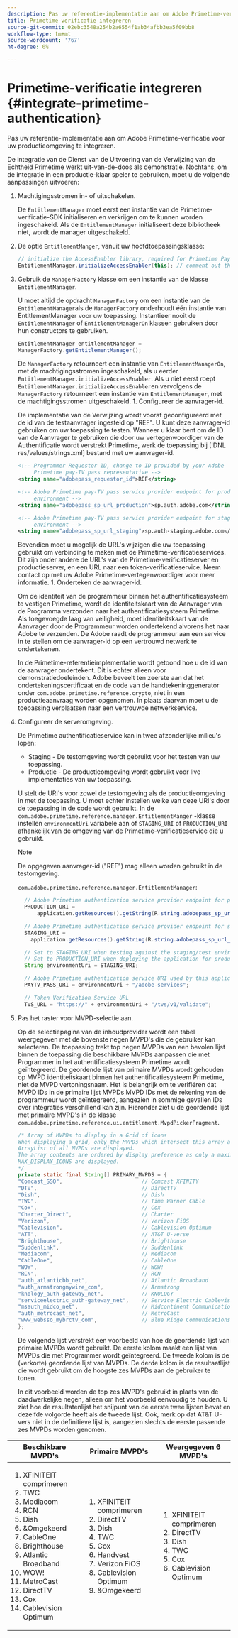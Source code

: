 ```yaml
---
description: Pas uw referentie-implementatie aan om Adobe Primetime-verificatie voor uw productieomgeving te integreren.
title: Primetime-verificatie integreren
source-git-commit: 02ebc3548a254b2a6554f1ab34afbb3ea5f09bb8
workflow-type: tm+mt
source-wordcount: '767'
ht-degree: 0%

---
```


# Primetime-verificatie integreren {#integrate-primetime-authentication}

Pas uw referentie-implementatie aan om Adobe Primetime-verificatie voor uw productieomgeving te integreren.

De integratie van de Dienst van de Uitvoering van de Verwijzing van de Echtheid Primetime werkt uit-van-de-doos als demonstratie. Nochtans, om de integratie in een productie-klaar speler te gebruiken, moet u de volgende aanpassingen uitvoeren:

1. Machtigingsstromen in- of uitschakelen.

   De `EntitlementManager` moet eerst een instantie van de Primetime-verificatie-SDK initialiseren en verkrijgen om te kunnen worden ingeschakeld. Als de `EntitlementManager` initialiseert deze bibliotheek niet, wordt de manager uitgeschakeld.
1. De optie `EntitlementManger`, vanuit uw hoofdtoepassingsklasse:

   ```java
   // initialize the AccessEnabler library, required for Primetime PayTV Pass entitlement workflows 
   EntitlementManager.initializeAccessEnabler(this); // comment out this line to disable entitlement workflows
   ```

1. Gebruik de `ManagerFactory` klasse om een instantie van de klasse `EntitlementManager`.

   U moet altijd de opdracht `ManagerFactory` om een instantie van de `EntitlementManager`als de `ManagerFactory` onderhoudt één instantie van EntitlementManager voor uw toepassing. Instantieer nooit de `EntitlementManager` of `EntitlementManagerOn` klassen gebruiken door hun constructors te gebruiken.

   ```java
   EntitlementManager entitlementManager =  
   ManagerFactory.getEntitlementManager();
   ```

   De `ManagerFactory` retourneert een instantie van `EntitlementManagerOn`, met de machtigingsstromen ingeschakeld, als u eerder `EntitlementManager.initializeAccessEnabler`. Als u niet eerst roept `EntitlementManager.initializeAccessEnabler`en vervolgens de `ManagerFactory` retourneert een instantie van `EntitlementManager`, met de machtigingsstromen uitgeschakeld. 1. Configureer de aanvrager-id.

   De implementatie van de Verwijzing wordt vooraf geconfigureerd met de id van de testaanvrager ingesteld op &quot;REF&quot;. U kunt deze aanvrager-id gebruiken om uw toepassing te testen. Wanneer u klaar bent om de ID van de Aanvrager te gebruiken die door uw vertegenwoordiger van de Authentificatie wordt verstrekt Primetime, werk de toepassing bij [!DNL res/values/strings.xml] bestand met uw aanvrager-id.

   ```xml
   <!-- Programmer Requestor ID, change to ID provided by your Adobe  
        Primetime pay-TV pass representative --> 
   <string name="adobepass_requestor_id">REF</string> 
   
   <!-- Adobe Primetime pay-TV pass service provider endpoint for production 
        environment --> 
   <string name="adobepass_sp_url_production">sp.auth.adobe.com</string> 
   
   <!-- Adobe Primetime pay-TV pass service provider endpoint for staging  
        environment --> 
   <string name="adobepass_sp_url_staging">sp.auth-staging.adobe.com</string>
   ```

   Bovendien moet u mogelijk de URL&#39;s wijzigen die uw toepassing gebruikt om verbinding te maken met de Primetime-verificatieservices. Dit zijn onder andere de URL&#39;s van de Primetime-verificatieserver en productieserver, en een URL naar een token-verificatieservice. Neem contact op met uw Adobe Primetime-vertegenwoordiger voor meer informatie. 1. Onderteken de aanvrager-id.

   Om de identiteit van de programmeur binnen het authentificatiesysteem te vestigen Primetime, wordt de identiteitskaart van de Aanvrager van de Programma verzonden naar het authentificatiesysteem Primetime. Als toegevoegde laag van veiligheid, moet identiteitskaart van de Aanvrager door de Programmeur worden ondertekend alvorens het naar Adobe te verzenden. De Adobe raadt de programmeur aan een service in te stellen om de aanvrager-id op een vertrouwd netwerk te ondertekenen.

   In de Primetime-referentieimplementatie wordt getoond hoe u de id van de aanvrager ondertekent. Dit is echter alleen voor demonstratiedoeleinden. Adobe beveelt ten zeerste aan dat het ondertekeningscertificaat en de code van de handtekeninggenerator onder `com.adobe.primetime.reference.crypto`, niet in een productieaanvraag worden opgenomen. In plaats daarvan moet u de toepassing verplaatsen naar een vertrouwde netwerkservice.

1. Configureer de serveromgeving.

   De Primetime authentificatieservice kan in twee afzonderlijke milieu&#39;s lopen:

   * Staging - De testomgeving wordt gebruikt voor het testen van uw toepassing.
   * Productie - De productieomgeving wordt gebruikt voor live implementaties van uw toepassing.

   U stelt de URI&#39;s voor zowel de testomgeving als de productieomgeving in met de toepassing. U moet echter instellen welke van deze URI&#39;s door de toepassing in de code wordt gebruikt. In de `com.adobe.primetime.reference.manager.EntitlementManger` -klasse instellen `environmentUri` variabele aan of `STAGING_URI` of `PRODUCTION_URI` afhankelijk van de omgeving van de Primetime-verificatieservice die u gebruikt.

   >[!NOTE]
   >
   >De opgegeven aanvrager-id (&quot;REF&quot;) mag alleen worden gebruikt in de testomgeving.

   `com.adobe.primetime.reference.manager.EntitlementManager`:

   ```java
     // Adobe Primetime authentication service provider endpoint for production environment 
     PRODUCTION_URI = 
         application.getResources().getString(R.string.adobepass_sp_url_production); 
   
     // Adobe Primetime authentication service provider endpoint for staging environment 
     STAGING_URI = 
       application.getResources().getString(R.string.adobepass_sp_url_staging); 
   
     // Set to STAGING_URI when testing against the staging/test environment 
     // Set to PRODUCTION_URI when deploying the application for production use 
     String environmentUri = STAGING_URI; 
   
     // Adobe Primetime authentication service URI used by this application 
     PAYTV_PASS_URI = environmentUri + "/adobe-services"; 
   
     // Token Verification Service URL 
     TVS_URL = "https://" + environmentUri + "/tvs/v1/validate";
   ```

1. Pas het raster voor MVPD-selectie aan.

   Op de selectiepagina van de inhoudprovider wordt een tabel weergegeven met de bovenste negen MVPD&#39;s die de gebruiker kan selecteren. De toepassing trekt top negen MVPDs van een bevolen lijst binnen de toepassing die beschikbare MVPDs aanpassen die met Programmer in het authentificatiesysteem Primetime wordt geïntegreerd. De geordende lijst van primaire MVPDs wordt gehouden op MVPD identiteitskaart binnen het authentificatiesysteem Primetime, niet de MVPD vertoningsnaam. Het is belangrijk om te verifiëren dat MVPD IDs in de primaire lijst MVPDs MVPD IDs met de rekening van de programmeur wordt geïntegreerd, aangezien in sommige gevallen IDs over integraties verschillend kan zijn. Hieronder ziet u de geordende lijst met primaire MVPD&#39;s in de klasse `com.adobe.primetime.reference.ui.entitlement.MvpdPickerFragment`.

   ```java
   /* Array of MVPDs to display in a Grid of icons 
   When displaying a grid, only the MVPDs which intersect this array and the 
   ArrayList of all MVPDs are displayed. 
   The array contents are ordered by display preference as only a maximum of 
   MAX_DISPLAY_ICONS are displayed. 
   */ 
   private static final String[] PRIMARY_MVPDS = { 
   "Comcast_SSO",                         // Comcast XFINITY 
   "DTV",                                 // DirectTV 
   "Dish",                                // Dish 
   "TWC",                                 // Time Warner Cable 
   "Cox",                                 // Cox 
   "Charter_Direct",                      // Charter 
   "Verizon",                             // Verizon FiOS 
   "Cablevision",                         // Cablevision Optimum 
   "ATT",                                 // AT&T U-verse 
   "Brighthouse",                         // Brighthouse 
   "Suddenlink",                          // Suddenlink 
   "Mediacom",                            // Mediacom 
   "CableOne",                            // CableOne 
   "WOW",                                 // WOW! 
   "RCN",                                 // RCN 
   "auth_atlanticbb_net",                 // Atlantic Broadband 
   "auth_armstrongmywire_com",            // Armstrong 
   "knology_auth-gateway_net",            // KNOLOGY 
   "serviceelectric_auth-gateway_net",    // Service Electric Cablevision 
   "msauth_midco_net",                    // Midcontinent Communications 
   "auth_metrocast_net",                  // MetroCast 
   "www_websso_mybrctv_com",              // Blue Ridge Communications 
   };
   ```

   De volgende lijst verstrekt een voorbeeld van hoe de geordende lijst van primaire MVPDs wordt gebruikt. De eerste kolom maakt een lijst van MVPDs die met Programmer wordt geïntegreerd. De tweede kolom is de (verkorte) geordende lijst van MVPDs. De derde kolom is de resultaatlijst die wordt gebruikt om de hoogste zes MVPDs aan de gebruiker te tonen.

   In dit voorbeeld worden de top zes MVPD&#39;s gebruikt in plaats van de daadwerkelijke negen, alleen om het voorbeeld eenvoudig te houden. U ziet hoe de resultatenlijst het snijpunt van de eerste twee lijsten bevat en dezelfde volgorde heeft als de tweede lijst. Ook, merk op dat AT&amp;T U-vers niet in de definitieve lijst is, aangezien slechts de eerste passende zes MVPDs worden genomen.

| Beschikbare MVPD&#39;s | Primaire MVPD&#39;s | Weergegeven 6 MVPD&#39;s |
|--- |--- |--- |
| <ol><li>XFINITEIT comprimeren</li><li>TWC</li><li>Mediacom</li><li>RCN</li><li>Dish</li><li>&amp;Omgekeerd</li><li>CableOne</li><li>Brighthouse</li><li>Atlantic Broadband</li><li>WOW!</li><li>MetroCast</li><li>DirectTV </li><li>Cox</li><li>Cablevision Optimum</li></ol> | <ol><li>XFINITEIT comprimeren</li><li>DirectTV</li><li>Dish</li><li> TWC</li><li>Cox</li><li>Handvest</li><li>Verizon FiOS</li><li>Cablevision Optimum</li><li>&amp;Omgekeerd</li></ol> | <ol><li>XFINITEIT comprimeren</li><li>DirectTV</li><li>Dish</li><li>TWC</li><li>Cox</li><li>Cablevision Optimum</li></ol> |
